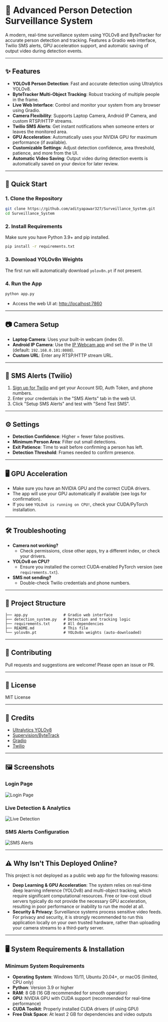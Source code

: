 # 🚨 Advanced Person Detection Surveillance System

A modern, real-time surveillance system using YOLOv8 and ByteTracker for accurate person detection and tracking. Features a Gradio web interface, Twilio SMS alerts, GPU acceleration support, and automatic saving of output video during detection events.

---

## ✨ Features
- **YOLOv8 Person Detection**: Fast and accurate detection using Ultralytics YOLOv8.
- **ByteTracker Multi-Object Tracking**: Robust tracking of multiple people in the frame.
- **Live Web Interface**: Control and monitor your system from any browser using Gradio.
- **Camera Flexibility**: Supports Laptop Camera, Android IP Camera, and custom RTSP/HTTP streams.
- **Twilio SMS Alerts**: Get instant notifications when someone enters or leaves the monitored area.
- **GPU Acceleration**: Automatically uses your NVIDIA GPU for maximum performance (if available).
- **Customizable Settings**: Adjust detection confidence, area threshold, patience, and more from the UI.
- **Automatic Video Saving**: Output video during detection events is automatically saved on your device for later review.

---

## 🚀 Quick Start

### 1. Clone the Repository
```sh
git clone https://github.com/adityapawar327/Surveillance_System.git
cd Surveillance_System
```

### 2. Install Requirements
Make sure you have Python 3.9+ and pip installed.
```sh
pip install -r requirements.txt
```

### 3. Download YOLOv8n Weights
The first run will automatically download `yolov8n.pt` if not present.

### 4. Run the App
```sh
python app.py
```

- Access the web UI at: [http://localhost:7860](http://localhost:7860)

---

## 📷 Camera Setup
- **Laptop Camera**: Uses your built-in webcam (index 0).
- **Android IP Camera**: Use the [IP Webcam app](https://play.google.com/store/apps/details?id=com.pas.webcam) and set the IP in the UI (default: `192.168.0.101:8080`).
- **Custom URL**: Enter any RTSP/HTTP stream URL.

---

## 📱 SMS Alerts (Twilio)
1. [Sign up for Twilio](https://www.twilio.com/try-twilio) and get your Account SID, Auth Token, and phone numbers.
2. Enter your credentials in the "SMS Alerts" tab in the web UI.
3. Click "Setup SMS Alerts" and test with "Send Test SMS".

---

## ⚙️ Settings
- **Detection Confidence**: Higher = fewer false positives.
- **Minimum Person Area**: Filter out small detections.
- **Exit Patience**: Time to wait before confirming a person has left.
- **Detection Threshold**: Frames needed to confirm presence.

---

## 🖥️ GPU Acceleration
- Make sure you have an NVIDIA GPU and the correct CUDA drivers.
- The app will use your GPU automatically if available (see logs for confirmation).
- If you see `YOLOv8 is running on CPU!`, check your CUDA/PyTorch installation.

---

## 🛠️ Troubleshooting
- **Camera not working?**
  - Check permissions, close other apps, try a different index, or check your drivers.
- **YOLOv8 on CPU?**
  - Ensure you installed the correct CUDA-enabled PyTorch version (see `requirements.txt`).
- **SMS not sending?**
  - Double-check Twilio credentials and phone numbers.

---

## 📂 Project Structure
```
├── app.py                # Gradio web interface
├── detection_system.py   # Detection and tracking logic
├── requirements.txt      # All dependencies
├── README.md             # This file
└── yolov8n.pt            # YOLOv8n weights (auto-downloaded)
```

---

## 🤝 Contributing
Pull requests and suggestions are welcome! Please open an issue or PR.

---

## 📄 License
MIT License

---

## 🙏 Credits
- [Ultralytics YOLOv8](https://github.com/ultralytics/ultralytics)
- [Supervision/ByteTrack](https://github.com/roboflow/supervision)
- [Gradio](https://gradio.app/)
- [Twilio](https://www.twilio.com/)

---

## 🖼️ Screenshots

### Login Page
![Login Page](screenshots/3_login.png)

### Live Detection & Analytics
![Live Detection](screenshots/1_live_detection.png)

### SMS Alerts Configuration
![SMS Alerts](screenshots/2_sms_alerts.png)

---

## ⚠️ Why Isn't This Deployed Online?
This project is not deployed as a public web app for the following reasons:

- **Deep Learning & GPU Acceleration**: The system relies on real-time deep learning inference (YOLOv8) and multi-object tracking, which require significant computational resources. Free or low-cost cloud servers typically do not provide the necessary GPU acceleration, resulting in poor performance or inability to run the model at all.
- **Security & Privacy**: Surveillance systems process sensitive video feeds. For privacy and security, it is strongly recommended to run this application locally on your own trusted hardware, rather than uploading your camera streams to a third-party server.

---

## 🖥️ System Requirements & Installation

### Minimum System Requirements
- **Operating System**: Windows 10/11, Ubuntu 20.04+, or macOS (limited, CPU only)
- **Python**: Version 3.9 or higher
- **RAM**: 8 GB (16 GB recommended for smooth operation)
- **GPU**: NVIDIA GPU with CUDA support (recommended for real-time performance)
- **CUDA Toolkit**: Properly installed CUDA drivers (if using GPU)
- **Free Disk Space**: At least 2 GB for dependencies and video outputs
